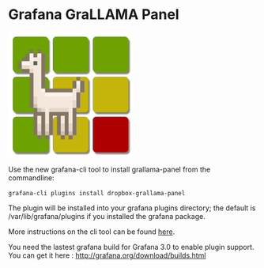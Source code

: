 # Grafana GraLLAMA Panel

![logo-large](https://raw.githubusercontent.com/dropbox/grallama-panel/master/src/img/grallama-logo-large.png)


Use the new grafana-cli tool to install grallama-panel from the commandline:

```
grafana-cli plugins install dropbox-grallama-panel
```

The plugin will be installed into your grafana plugins directory; the default is /var/lib/grafana/plugins if you installed the grafana package.

More instructions on the cli tool can be found [here](http://docs.grafana.org/v3.0/plugins/installation/).

You need the lastest grafana build for Grafana 3.0 to enable plugin support. You can get it here : http://grafana.org/download/builds.html

